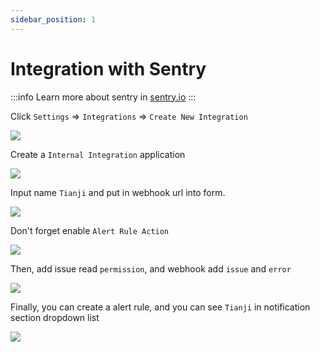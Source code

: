 ```yaml
---
sidebar_position: 1
---
```


# Integration with Sentry

:::info
Learn more about sentry in [sentry.io](https://sentry.io/)
:::

Click `Settings` => `Integrations` => `Create New Integration`

![](/img/docs/sentry/sentry1.png)

Create a `Internal Integration` application

![](/img/docs/sentry/sentry2.png)

Input name `Tianji` and put in webhook url into form.

![](/img/docs/sentry/sentry3.png)

Don't forget enable `Alert Rule Action`

![](/img/docs/sentry/sentry4.png)

Then, add issue read `permission`, and webhook add `issue` and `error`

![](/img/docs/sentry/sentry5.png)

Finally, you can create a alert rule, and you can see `Tianji` in notification section dropdown list

![](/img/docs/sentry/sentry6.png)
